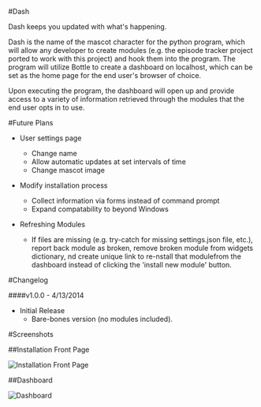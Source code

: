 #Dash

Dash keeps you updated with what's happening.

Dash is the name of the mascot character for the python program, which will allow any developer to create modules (e.g. the episode tracker project ported to work with this project) and hook them into the program. The program will utilize Bottle to create a dashboard on localhost, which can be set as the home page for the end user's browser of choice.

Upon executing the program, the dashboard will open up and provide access to a variety of information retrieved through the modules that the end user opts in to use.

#Future Plans

- User settings page
  - Change name
  - Allow automatic updates at set intervals of time
  - Change mascot image

- Modify installation process
  - Collect information via forms instead of command prompt
  - Expand compatability to beyond Windows

- Refreshing Modules
  - If files are missing (e.g. try-catch for missing settings.json file, etc.), report back module as broken, remove broken module from widgets dictionary, nd create unique link to re-nstall that modulefrom the dashboard instead of clicking the 'install new module' button.

#Changelog

####v1.0.0 - 4/13/2014

- Initial Release
  - Bare-bones version (no modules included).

#Screenshots

##Installation Front Page

![Installation Front Page](https://s3.amazonaws.com/fvd-data/notes/166489/1397438991-umRI4o/screen.png "Installation Front Page")

##Dashboard

![Dashboard](https://s3.amazonaws.com/fvd-data/notes/166489/1397439198-dQrxeo/screen.png "Dashboard")
